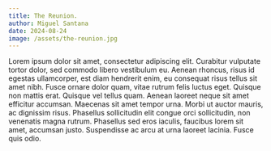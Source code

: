 ```yaml
---
title: The Reunion.
author: Miguel Santana
date: 2024-08-24
image: /assets/the-reunion.jpg
---
```

Lorem ipsum dolor sit amet, consectetur adipiscing elit. Curabitur vulputate tortor dolor, sed commodo libero vestibulum eu. Aenean rhoncus, risus id egestas ullamcorper, est diam hendrerit enim, eu consequat risus tellus sit amet nibh. Fusce ornare dolor quam, vitae rutrum felis luctus eget. Quisque non mattis erat. Quisque vel tellus quam. Aenean laoreet neque sit amet efficitur accumsan. Maecenas sit amet tempor urna. Morbi ut auctor mauris, ac dignissim risus. Phasellus sollicitudin elit congue orci sollicitudin, non venenatis magna rutrum. Phasellus sed eros iaculis, faucibus lorem sit amet, accumsan justo. Suspendisse ac arcu at urna laoreet lacinia. Fusce quis odio.